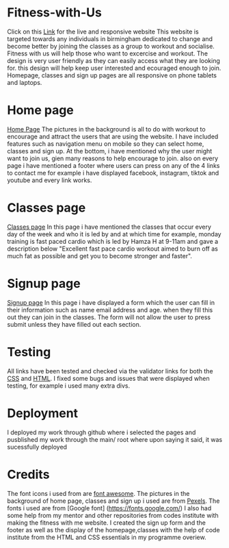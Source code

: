 # Fitness-with-Us
Click on this [Link](https://ui.dev/amiresponsive?url=https://ibraheemcodes.github.io/Fitness-with-Us/index.html) for the live and responsive website
This website is targeted towards any individuals in birmingham dedicated to change and become better by joining the classes as a group to workout and socialise. Fitness with us will help those who want to excercise and workout. 
The design is very user friendly as they can easily access what they are looking for.
this design will help keep user interested and ecouraged enough to join.
Homepage, classes and sign up pages are all responsive on phone tablets and laptops.

# Home page 
[Home Page](https://ibraheemcodes.github.io/Fitness-with-Us/index.html)
The pictures in the background is all to do with workout to encourage and attract the users that are using the website. 
I have included features such as navigation menu on mobile so they can select home, classes and sign up.
At the bottom, i have mentioned why the user might want to join us, gien many reasons to help encourage to join.
also on every page i have mentioned a footer where users can press on any of the 4 links to contact me for example i have displayed facebook, instagram, tiktok and youtube and every link works.

# Classes page
[Classes page](https://ibraheemcodes.github.io/Fitness-with-Us/classes.html)
In this page i have mentioned the classes that occur every day of the week and who it is led by and at which time for example, monday training is fast paced cardio which is led by Hamza H at 9-11am and gave a description below "Excellent fast pace cardio workout aimed to burn off as much fat as possible and get you to become stronger and faster".

# Signup page
[Signup page](https://ibraheemcodes.github.io/Fitness-with-Us/signup.html)
In this page i have displayed a form which the user can fill in their information such as name email address and age. when they fill this out they can join in the classes. The form will not allow the user to press submit unless they have filled out each section.

# Testing
All links have been tested and checked via the validator links for both the [CSS](https://jigsaw.w3.org/css-validator/validator
) and [HTML](https://validator.w3.org/nu/#textarea
).
I fixed some bugs and issues that were displayed when testing, for example i used many extra divs.

# Deployment
I deployed my work through github where i selected the pages and pusblished my work through the main/ root where upon saying it said, it was sucessfully deployed

# Credits
The font icons i used from are [font awesome](https://fontawesome.com/v4/icons/).
The pictures in the background of home page, classes and sign up i used are from [Pexels](https://www.pexels.com/).
The fonts i used are from [Google font] (https://fonts.google.com/)
I also had some help from my mentor and other repositories from codes institute with making the fitness with me website.
I created the sign up form and the footer as well as the display of the homepage,classes with the help of code institute from the HTML and CSS essentials in my programme overiew.
